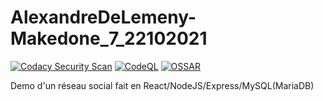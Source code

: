 # AlexandreDeLemeny-Makedone_7_22102021
[![Codacy Security Scan](https://github.com/nitatemic/AlexandreDeLemeny-Makedone_7_22102021/actions/workflows/codacy-analysis.yml/badge.svg?branch=main)](https://github.com/nitatemic/AlexandreDeLemeny-Makedone_7_22102021/actions/workflows/codacy-analysis.yml) [![CodeQL](https://github.com/nitatemic/AlexandreDeLemeny-Makedone_7_22102021/actions/workflows/codeql-analysis.yml/badge.svg)](https://github.com/nitatemic/AlexandreDeLemeny-Makedone_7_22102021/actions/workflows/codeql-analysis.yml) [![OSSAR](https://github.com/nitatemic/AlexandreDeLemeny-Makedone_7_22102021/actions/workflows/main.yml/badge.svg)](https://github.com/nitatemic/AlexandreDeLemeny-Makedone_7_22102021/actions/workflows/main.yml)

Demo d'un réseau social fait en React/NodeJS/Express/MySQL(MariaDB)


